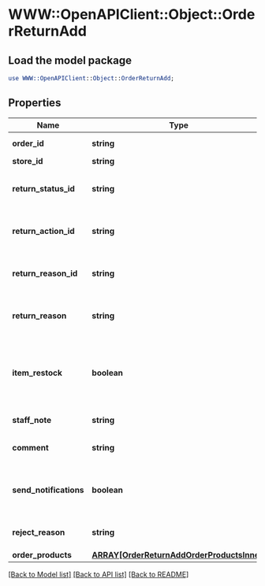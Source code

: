 # WWW::OpenAPIClient::Object::OrderReturnAdd

## Load the model package
```perl
use WWW::OpenAPIClient::Object::OrderReturnAdd;
```

## Properties
Name | Type | Description | Notes
------------ | ------------- | ------------- | -------------
**order_id** | **string** | Defines the order id | [optional] 
**store_id** | **string** | Store Id | [optional] 
**return_status_id** | **string** | Defines return request status | 
**return_action_id** | **string** | Defines return request action | 
**return_reason_id** | **string** | Defines return request reason | 
**return_reason** | **string** | Defines return request reason | [optional] 
**item_restock** | **boolean** | Boolean, whether or not to add the line items back to the store inventory. | [optional] [default to false]
**staff_note** | **string** | Specifies staff note | [optional] 
**comment** | **string** | Specifies return comment | [optional] 
**send_notifications** | **boolean** | Send notifications to customer after order was created | [optional] [default to false]
**reject_reason** | **string** | Defines return reject reason | [optional] 
**order_products** | [**ARRAY[OrderReturnAddOrderProductsInner]**](OrderReturnAddOrderProductsInner.md) |  | 

[[Back to Model list]](../README.md#documentation-for-models) [[Back to API list]](../README.md#documentation-for-api-endpoints) [[Back to README]](../README.md)



